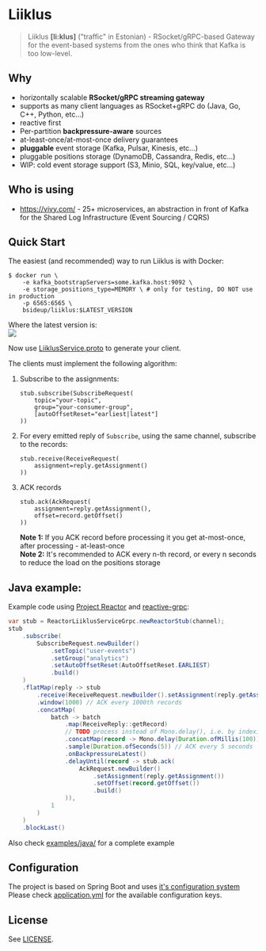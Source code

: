# Liiklus
> Liiklus **[li:klus]** ("traffic" in Estonian) - RSocket/gRPC-based Gateway for the event-based systems from the ones who think that Kafka is too low-level.

## Why
* horizontally scalable **RSocket/gRPC streaming gateway**
* supports as many client languages as RSocket+gRPC do (Java, Go, C++, Python, etc...)
* reactive first
* Per-partition **backpressure-aware** sources
* at-least-once/at-most-once delivery guarantees
* **pluggable** event storage (Kafka, Pulsar, Kinesis, etc...)
* pluggable positions storage (DynamoDB, Cassandra, Redis, etc...)
* WIP: cold event storage support (S3, Minio, SQL, key/value, etc...)

## Who is using
* https://vivy.com/ - 25+ microservices, an abstraction in front of Kafka for the Shared Log Infrastructure (Event Sourcing / CQRS)

## Quick Start
The easiest (and recommended) way to run Liiklus is with Docker:
```shell
$ docker run \
    -e kafka_bootstrapServers=some.kafka.host:9092 \
    -e storage_positions_type=MEMORY \ # only for testing, DO NOT use in production
    -p 6565:6565 \
    bsideup/liiklus:$LATEST_VERSION
```
Where the latest version is:  
[![](https://img.shields.io/github/release/bsideup/liiklus.svg)](https://github.com/bsideup/liiklus/releases/latest)

Now use [LiiklusService.proto](protocol/src/main/proto/LiiklusService.proto) to generate your client.

The clients must implement the following algorithm:  
1. Subscribe to the assignments:  
    ```
    stub.subscribe(SubscribeRequest(
        topic="your-topic",
        group="your-consumer-group",
        [autoOffsetReset="earliest|latest"]
    ))
    ```
1. For every emitted reply of `Subscribe`, using the same channel, subscribe to the records:  
    ```
    stub.receive(ReceiveRequest(
        assignment=reply.getAssignment()
    ))
    ```
1. ACK records
    ```
    stub.ack(AckRequest(
        assignment=reply.getAssignment(),
        offset=record.getOffset()
    ))
    ```
    **Note 1:** If you ACK record before processing it you get at-most-once, after processing - at-least-once  
    **Note 2:** It's recommended to ACK every n-th record, or every n seconds to reduce the load on the positions storage


## Java example:
Example code using [Project Reactor](http://projectreactor.io) and [reactive-grpc](https://github.com/salesforce/reactive-grpc):
```java
var stub = ReactorLiiklusServiceGrpc.newReactorStub(channel);
stub
    .subscribe(
        SubscribeRequest.newBuilder()
            .setTopic("user-events")
            .setGroup("analytics")
            .setAutoOffsetReset(AutoOffsetReset.EARLIEST)
            .build()
    )
    .flatMap(reply -> stub
        .receive(ReceiveRequest.newBuilder().setAssignment(reply.getAssignment()).build())
        .window(1000) // ACK every 1000th records
        .concatMap(
            batch -> batch
                .map(ReceiveReply::getRecord)
                // TODO process instead of Mono.delay(), i.e. by indexing to ElasticSearch
                .concatMap(record -> Mono.delay(Duration.ofMillis(100)))
                .sample(Duration.ofSeconds(5)) // ACK every 5 seconds
                .onBackpressureLatest()
                .delayUntil(record -> stub.ack(
                    AckRequest.newBuilder()
                        .setAssignment(reply.getAssignment())
                        .setOffset(record.getOffset())
                        .build()
                )),
            1
        )
    )
    .blockLast()
```

Also check [examples/java/](examples/java/) for a complete example

## Configuration
The project is based on Spring Boot and uses [it's configuration system](https://docs.spring.io/spring-boot/docs/2.0.0.RELEASE/reference/html/boot-features-external-config.html)  
Please check [application.yml](app/src/main/resources/application.yml) for the available configuration keys.

## License

See [LICENSE](LICENSE).
